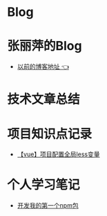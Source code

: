 # Blog
# 张丽萍的Blog

* [以前的博客地址 👈 ](https://zlppp.github.io/zlpBlog/)

# 技术文章总结

# 项目知识点记录
* [【vue】项目配置全局less变量](./project/vue项目配置全局less变量.md)

# 个人学习笔记
* [开发我的第一个npm包](./articles/npm整理vue常用指令.md)
